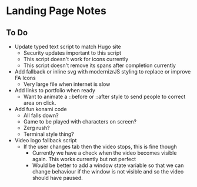 # Landing Page Notes
## To Do
- Update typed text script to match Hugo site
    - Security updates important to this script
    - This script doesn't work for icons currently
    - This script doesn't remove its spans after completion currently
- Add fallback or inline svg with modernizrJS styling to replace or improve FA Icons 
    - Very large file when internet is slow
- Add links to portfolio when ready
    - Want to animate a ::before or ::after style to send people to correct area on click.
- Add fun konami code
    - All falls down?
    - Game to be played with characters on screen?
    - Zerg rush?
    - Terminal style thing?
- Video logo fallback script
    - If the user changes tab then the video stops, this is fine though
        - Currently we have a check when the video becomes visible again. This works currently but not perfect
        - Would be better to add a window state variable so that we can change behaviour if the window is not visible and so the video should have paused.